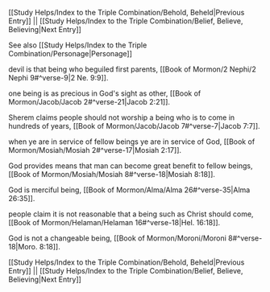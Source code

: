 [[Study Helps/Index to the Triple Combination/Behold, Beheld|Previous Entry]]  ||  [[Study Helps/Index to the Triple Combination/Belief, Believe, Believing|Next Entry]]

 See also [[Study Helps/Index to the Triple Combination/Personage|Personage]]

 devil is that being who beguiled first parents, [[Book of Mormon/2 Nephi/2 Nephi 9#^verse-9|2 Ne. 9:9]].

 one being is as precious in God's sight as other, [[Book of Mormon/Jacob/Jacob 2#^verse-21|Jacob 2:21]].

 Sherem claims people should not worship a being who is to come in hundreds of years, [[Book of Mormon/Jacob/Jacob 7#^verse-7|Jacob 7:7]].

 when ye are in service of fellow beings ye are in service of God, [[Book of Mormon/Mosiah/Mosiah 2#^verse-17|Mosiah 2:17]].

 God provides means that man can become great benefit to fellow beings, [[Book of Mormon/Mosiah/Mosiah 8#^verse-18|Mosiah 8:18]].

 God is merciful being, [[Book of Mormon/Alma/Alma 26#^verse-35|Alma 26:35]].

 people claim it is not reasonable that a being such as Christ should come, [[Book of Mormon/Helaman/Helaman 16#^verse-18|Hel. 16:18]].

 God is not a changeable being, [[Book of Mormon/Moroni/Moroni 8#^verse-18|Moro. 8:18]].

[[Study Helps/Index to the Triple Combination/Behold, Beheld|Previous Entry]]  ||  [[Study Helps/Index to the Triple Combination/Belief, Believe, Believing|Next Entry]]